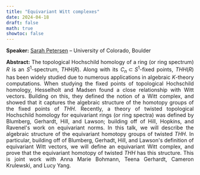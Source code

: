 ```yaml
---
title: "Equivariant Witt complexes"
date: 2024-04-18
draft: false
math: true
showtoc: false
---
```


**Speaker:** [Sarah Petersen](https://sites.google.com/view/sarahpetersen/home) – University of Colorado, Boulder

**Abstract:** The topological Hochschild homology of a ring (or ring spectrum) $R$ is an $S^1$-spectrum, $THH(R).$ Along with its $C_n \subset S^1$-fixed points, $THH(R)$ has been widely studied due to numerous applications in algebraic $K$-theory computations. When studying the fixed points of topological Hochschild homology, Hesselholt and Madsen found a close relationship with Witt vectors. Building on this, they defined the notion of a Witt complex, and showed that it captures the algebraic structure of the homotopy groups of the fixed points of $THH$. Recently, a theory of twisted topological Hochschild homology for equivariant rings (or ring spectra) was defined by Blumberg, Gerhardt, Hill, and Lawson; building off of Hill, Hopkins, and Ravenel's work on equivariant norms. In this talk, we will describe the algebraic structure of the equivariant homotopy groups of twisted $THH$. In particular, building off of Blumberg, Gerhadt, Hill, and Lawson's definition of equivariant Witt vectors, we will define an equivariant Witt complex, and prove that the equivariant homotopy of twisted $THH$ has this structure. This is joint work with Anna Marie Bohmann, Teena Gerhardt, Cameron Krulewski, and Lucy Yang.


<style>body {text-align: justify}</style>